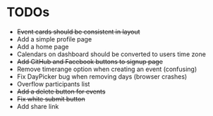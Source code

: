 # TODOs
- ~~Event cards should be consistent in layout~~
- Add a simple profile page
- Add a home page
- Calendars on dashboard should be converted to users time zone
- ~~Add GitHub and Facebook buttons to signup page~~
- Remove timerange option when creating an event (confusing)
- Fix DayPicker bug when removing days (browser crashes)
- Overflow participants list
- ~~Add a delete button for events~~
- ~~Fix white submit button~~
- Add share link
